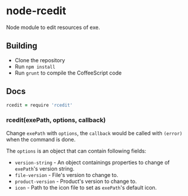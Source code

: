 # node-rcedit

Node module to edit resources of exe.

## Building

* Clone the repository
* Run `npm install`
* Run `grunt` to compile the CoffeeScript code

## Docs

```coffeescript
rcedit = require 'rcedit'
```

### rcedit(exePath, options, callback)

Change `exePath` with `options`, the `callback` would be called with `(error)`
when the command is done.

The `options` is an object that can contain following fields:

* `version-string` - An object containings properties to change of `exePath`'s
  version string.
* `file-version` - File's version to change to.
* `product-version` - Product's version to change to.
* `icon` - Path to the icon file to set as `exePath`'s default icon.
